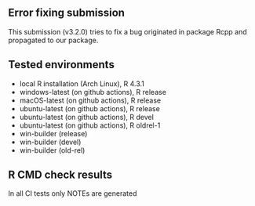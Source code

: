 ## Error fixing submission

This submission (v3.2.0) tries to fix a bug originated in package Rcpp and propagated to our package.

## Tested environments

* local R installation (Arch Linux), R 4.3.1
* windows-latest (on github actions), R release
* macOS-latest (on github actions), R release
* ubuntu-latest (on github actions), R release
* ubuntu-latest (on github actions), R devel
* ubuntu-latest (on github actions), R oldrel-1
* win-builder (release)
* win-builder (devel)
* win-builder (old-rel)

## R CMD check results

In all CI tests only NOTEs are generated
